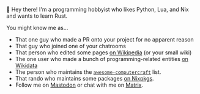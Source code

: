 :wave: Hey there! I'm a programming hobbyist who likes Python, Lua, and Nix and wants to learn Rust.

You might know me as...

- That one guy who made a PR onto your project for no apparent reason
- That guy who joined one of your chatrooms
- That person who edited some pages [on Wikipedia](https://en.wikipedia.org/wiki/User:Tomodachi94) (or your small wiki)
- The one user who made a bunch of programming-related entities [on Wikidata](https://wikidata.org/wiki/User:Tomodachi94)
- The person who maintains the [`awesome-computercraft`](https://github.com/tomodachi94/awesome-computercraft) list.
- That rando who maintains some packages [on Nixpkgs](https://repology.org/maintainer/tomodachi94+nixpkgs%40protonmail.com).
- Follow me on <a rel="me" href="https://floss.social/@tomodachi94">Mastodon</a> or chat with me on [Matrix](https://matrix.to/#/@tomodachi94:matrix.org).

<!--
**Tomodachi94/Tomodachi94** is a ✨ _special_ ✨ repository because its `README.md` (this file) appears on your GitHub profile.
-->
